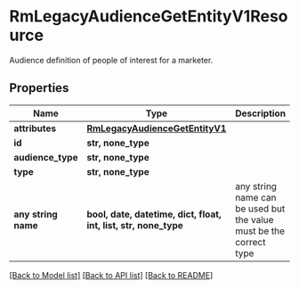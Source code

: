 # RmLegacyAudienceGetEntityV1Resource

Audience definition of people of interest for a marketer.

## Properties
Name | Type | Description | Notes
------------ | ------------- | ------------- | -------------
**attributes** | [**RmLegacyAudienceGetEntityV1**](RmLegacyAudienceGetEntityV1.md) |  | [optional] 
**id** | **str, none_type** |  | [optional] 
**audience_type** | **str, none_type** |  | [optional] 
**type** | **str, none_type** |  | [optional] 
**any string name** | **bool, date, datetime, dict, float, int, list, str, none_type** | any string name can be used but the value must be the correct type | [optional]

[[Back to Model list]](../README.md#documentation-for-models) [[Back to API list]](../README.md#documentation-for-api-endpoints) [[Back to README]](../README.md)


